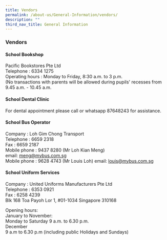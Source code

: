 ```yaml
---
title: Vendors
permalink: /about-us/General-Information/vendors/
description: ""
third_nav_title: General Information
---
```

### **Vendors**
#### **School Bookshop**
Pacific Bookstores Pte Ltd&nbsp;<br>
Telephone : 6334 1275<br>
Operating hours : Monday to Friday, 8:30 a.m. to 3 p.m.<br>
(No transactions with parents will be allowed during pupils' recesses from 9.45 a.m. - 10.45 a.m.

#### **School Dental Clinic**

For dental appointment please call or whatsapp 87648243 for assistance.

#### **School Bus Operator**

Company : Loh Gim Chong Transport<br>
Telephone : 6659 2318<br>
Fax : 6659 2187<br>
Mobile phone : 9437 8280 (Mr Loh Kian Meng)
<br>
email:&nbsp;[meng@mybus.com.sg](mailto:meng@mybus.com.sg)<br>
Mobile phone : 9628 4743 (Mr Louis Loh) email:&nbsp;[louis@mybus.com.sg](mailto:louis@mybus.com.sg)

#### **School Uniform Services**

Company : United Uniforms Manufacturers Pte Ltd<br>
Telephone : 6353 0921<br>
Fax : 6258 4239<br>Blk 168 Toa Payoh Lor 1, #01-1034 Singapore 310168<br>

Opening hours: <br>
January to November: <br>
Monday to Saturday 9 a.m. to 6.30 p.m.<br>
December <br>
9 a.m to 6.30 p.m (including public Holidays and Sundays)